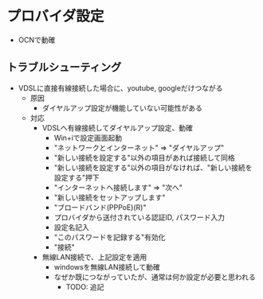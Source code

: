 # プロバイダ設定

* OCNで動確

## トラブルシューティング

* VDSLに直接有線接続した場合に、youtube, googleだけつながる
    * 原因
        * ダイヤルアップ設定が機能していない可能性がある
    * 対応
        * VDSLへ有線接続してダイヤルアップ設定、動確
            * Win+iで設定画面起動
            * "ネットワークとインターネット" => "ダイヤルアップ"
            * "新しい接続を設定する"以外の項目があれば接続して同格
            * "新しい接続を設定する"以外の項目がなければ、"新しい接続を設定する"押下
            * "インターネットへ接続します" => "次へ"
            * "新しい接続をセットアップします"
            * "ブロードバンド(PPPoE)(R)"
            * プロバイダから送付されている認証ID, パスワード入力
            * 設定名記入
            * "このパスワードを記録する"有効化
            * "接続"
        * 無線LAN接続で、上記設定を適用
            * windowsを無線LAN接続して動確
            * なぜか既につながっていたが、通常は何か設定が必要と思われる
                * TODO: 追記
